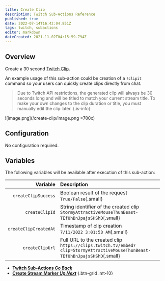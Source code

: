 ```yaml
---
title: Create Clip
description: Twitch Sub-Actions Reference
published: true
date: 2022-07-14T16:42:04.851Z
tags: twitch, subactions
editor: markdown
dateCreated: 2021-11-02T04:15:59.794Z
---
```


## Overview

Create a 30 second [Twitch Clip](https://help.twitch.tv/s/article/how-to-use-clips?language=en_US).

An example usage of this sub-action could be creation of a `!clipit` command so your users can quickly create clips directly from chat.

> Due to Twitch API restrictions, the generated clip will always be 30 seconds long and will be titled to match your current stream title. 
> To make your own changes to the clip duration or title, you must manually edit the clip later.
{.is-info}

![image.png](/create-clip/image.png =700x)


## Configuration
No configuration required.

## Variables
The following variables will be available after execution of this sub-action:

| Variable | Description |
| -------------:|:------|
| `createClipSuccess` | Boolean result of the request <br> `True/False`{.small}
| `createClipId` | String identifier of the created clip <br> `StormyAttractiveMouseThunBeast-TEfUhBnJpajsSHShD`{.small}
| `createClipCreatedAt` | Timestamp of clip creation <br> `7/11/2022 3:01:53 AM`{.small}
| `createClipUrl` | Full URL to the created clip <br>  `https://clips.twitch.tv/embed?clip=StormyAttractiveMouseThunBeast-TEfUhBnJpajsSHShD`{.small}

    
- [<i class="mdi mdi-chevron-left"></i>**Twitch Sub-Actions *Go Back***](/en/Sub-Actions/Twitch)
- [<i class="mdi mdi-twitch text--twitch"></i>**Create Stream Marker *Up Next***](/en/Sub-Actions/Twitch/Create-Stream-Marker)
{.btn-grid .mt-10}